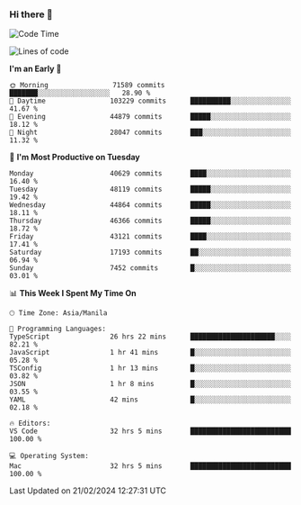 ### Hi there 👋

<!--START_SECTION:waka-->
![Code Time](http://img.shields.io/badge/Code%20Time-4%2C907%20hrs%2045%20mins-blue)

![Lines of code](https://img.shields.io/badge/From%20Hello%20World%20I%27ve%20Written-113.6%20million%20lines%20of%20code-blue)

**I'm an Early 🐤** 

```text
🌞 Morning                71589 commits       ███████░░░░░░░░░░░░░░░░░░   28.90 % 
🌆 Daytime                103229 commits      ██████████░░░░░░░░░░░░░░░   41.67 % 
🌃 Evening                44879 commits       █████░░░░░░░░░░░░░░░░░░░░   18.12 % 
🌙 Night                  28047 commits       ███░░░░░░░░░░░░░░░░░░░░░░   11.32 % 
```
📅 **I'm Most Productive on Tuesday** 

```text
Monday                   40629 commits       ████░░░░░░░░░░░░░░░░░░░░░   16.40 % 
Tuesday                  48119 commits       █████░░░░░░░░░░░░░░░░░░░░   19.42 % 
Wednesday                44864 commits       █████░░░░░░░░░░░░░░░░░░░░   18.11 % 
Thursday                 46366 commits       █████░░░░░░░░░░░░░░░░░░░░   18.72 % 
Friday                   43121 commits       ████░░░░░░░░░░░░░░░░░░░░░   17.41 % 
Saturday                 17193 commits       ██░░░░░░░░░░░░░░░░░░░░░░░   06.94 % 
Sunday                   7452 commits        █░░░░░░░░░░░░░░░░░░░░░░░░   03.01 % 
```


📊 **This Week I Spent My Time On** 

```text
🕑︎ Time Zone: Asia/Manila

💬 Programming Languages: 
TypeScript               26 hrs 22 mins      █████████████████████░░░░   82.21 % 
JavaScript               1 hr 41 mins        █░░░░░░░░░░░░░░░░░░░░░░░░   05.28 % 
TSConfig                 1 hr 13 mins        █░░░░░░░░░░░░░░░░░░░░░░░░   03.82 % 
JSON                     1 hr 8 mins         █░░░░░░░░░░░░░░░░░░░░░░░░   03.55 % 
YAML                     42 mins             █░░░░░░░░░░░░░░░░░░░░░░░░   02.18 % 

🔥 Editors: 
VS Code                  32 hrs 5 mins       █████████████████████████   100.00 % 

💻 Operating System: 
Mac                      32 hrs 5 mins       █████████████████████████   100.00 % 
```


 Last Updated on 21/02/2024 12:27:31 UTC
<!--END_SECTION:waka-->


<!--
**rad182/rad182** is a ✨ _special_ ✨ repository because its `README.md` (this file) appears on your GitHub profile.

Here are some ideas to get you started:

- 🔭 I’m currently working on ...
- 🌱 I’m currently learning ...
- 👯 I’m looking to collaborate on ...
- 🤔 I’m looking for help with ...
- 💬 Ask me about ...
- 📫 How to reach me: ...
- 😄 Pronouns: ...
- ⚡ Fun fact: ...
-->
